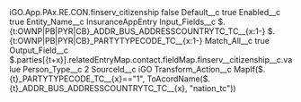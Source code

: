 <?xml version="1.0" encoding="UTF-8"?>
<CustomMetadata xmlns="http://soap.sforce.com/2006/04/metadata" xmlns:xsi="http://www.w3.org/2001/XMLSchema-instance" xmlns:xsd="http://www.w3.org/2001/XMLSchema">
    <label>iGO.App.PAx.RE.CON.finserv_citizenship</label>
    <protected>false</protected>
    <values>
        <field>Default__c</field>
        <value xsi:type="xsd:boolean">true</value>
    </values>
    <values>
        <field>Enabled__c</field>
        <value xsi:type="xsd:boolean">true</value>
    </values>
    <values>
        <field>Entity_Name__c</field>
        <value xsi:type="xsd:string">InsuranceAppEntry</value>
    </values>
    <values>
        <field>Input_Fields__c</field>
        <value xsi:type="xsd:string">$.{t:OWNP|PB|PYR|CB}_ADDR_BUS_ADDRESSCOUNTRYTC_TC__{x:1-}
$.{t:OWNP|PB|PYR|CB}_PARTYTYPECODE_TC__{x:1-}</value>
    </values>
    <values>
        <field>Match_All__c</field>
        <value xsi:type="xsd:boolean">true</value>
    </values>
    <values>
        <field>Output_Field__c</field>
        <value xsi:type="xsd:string">$.parties[{t+x}].relatedEntryMap.contact.fieldMap.finserv__citizenship__c.value</value>
    </values>
    <values>
        <field>Person_Type__c</field>
        <value xsi:type="xsd:string">2</value>
    </values>
    <values>
        <field>SourceId__c</field>
        <value xsi:type="xsd:string">iGO</value>
    </values>
    <values>
        <field>Transform_Action__c</field>
        <value xsi:type="xsd:string">MapIf($.{t}_PARTYTYPECODE_TC__{x}==&quot;1&quot;, ToAcordName($.{t}_ADDR_BUS_ADDRESSCOUNTRYTC_TC__{x}, &quot;nation_tc&quot;))</value>
    </values>
</CustomMetadata>

